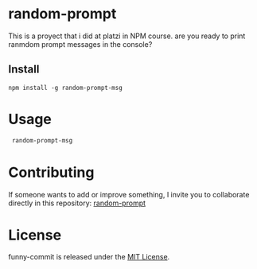 # random-prompt
This is a proyect that i did at platzi in NPM course. are you ready to print ranmdom prompt messages in the console?

## Install

```npm
npm install -g random-prompt-msg
```

# Usage

```bash
 random-prompt-msg
```

# Contributing

If someone wants to add or improve something, I invite you to collaborate directly in this repository: [random-prompt](https://github.com/elsantodeveloper/random-prompt)

# License

funny-commit is released under the [MIT License](https://opensource.org/licenses/MIT).